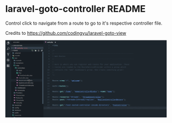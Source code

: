 # laravel-goto-controller README

Control click to navigate from a route to go to it's respective controller file.

Credits to https://github.com/codingyu/laravel-goto-view

![laravel-goto-controller](images/laravel-goto-controller.gif)
